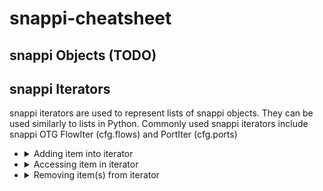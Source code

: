# snappi-cheatsheet

## snappi Objects (TODO)

## snappi Iterators

snappi iterators are used to represent lists of snappi objects. They can be used similarly to lists in Python. Commonly used snappi iterators include snappi OTG FlowIter (cfg.flows) and PortIter (cfg.ports)

* <details>
    <summary>Adding item into iterator</summary>

    ```
    iter = {iterator}.{item1}().{item2}().{item3}() ...
    ```
    * <details>
        <summary>example: </summary>
        
        ```
        port_iter = cfg.ports.port(name='p1').port(name='p2').port(name='p3')
        ```
        </details>
    or
    ```
    {iterator}.append({item}) 
    ```
    * <details>
        <summary>example: </summary>
        
        ```
        f = snappi.Flow(name='f')
        cfg.flows.append(f)
        ```
        </details>
    </details>

* <details>
    <summary>Accessing item in iterator</summary>

    ```
    item = {iterator}[0]
    ```
    * <details>
        <summary>example: </summary>
        
        ```
        port0 = cfg.ports[0]
        ```
        example 2:
        ```
        port2 = cfg.ports.port(name='p0').port(name='p1').port(name='p2')[-1]
        ```
        </details>
    or
    ```
    i1, i2, i3 = {iterator}.{item1}().{item2}().{item3}() # Declares and accesses in same line
    ```
    * <details>
        <summary>example: </summary>
        
        ```
        f1, f2, f3 = cfg.flows.flow(name='f1').flow(name='f2').flow(name='f3')
        ```
        </details>
    </details>

* <details>
    <summary>Removing item(s) from iterator</summary>

    ```
    {iterator}.remove({index}) # Removes object at iterator's index
    ```
    * <details>
        <summary>example: </summary>
        
        ```
        cfg.flows.flow(name='f1').flow(name='f2').flow(name='f3')
        cfg.flows.remove(1)
        ```
        </details>
    or
    ```
    {iterator}.clear() # Clears all objects in the iterator
    ```
    * <details>
        <summary>example: </summary>
        
        ```
        cfg.ports.port(name='p1').port(name='p2').port(name='p3')
        cfg.ports.clear()
        ```
        </details>
    </details>
